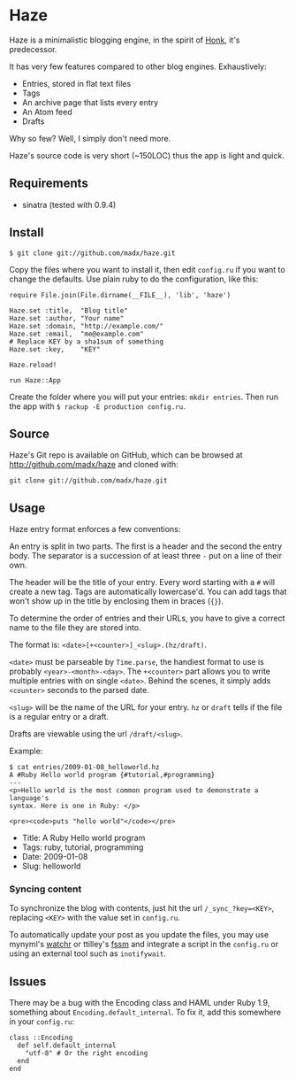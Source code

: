 Haze
====

Haze is a minimalistic blogging engine, in the spirit of
[Honk](http://github.com/madx/honk), it's predecessor.

It has very few features compared to other blog engines. Exhaustively:

* Entries, stored in flat text files
* Tags
* An archive page that lists every entry
* An Atom feed
* Drafts

Why so few? Well, I simply don't need more.

Haze's source code is very short (~150LOC) thus the app is light and quick.

## Requirements ##############################################################

* sinatra (tested with 0.9.4)

## Install ###################################################################

    $ git clone git://github.com/madx/haze.git

Copy the files where you want to install it, then edit `config.ru` if you
want to change the defaults. Use plain ruby to do the configuration, like
this:

    require File.join(File.dirname(__FILE__), 'lib', 'haze')

    Haze.set :title,  "Blog title"
    Haze.set :author, "Your name"
    Haze.set :domain, "http://example.com/"
    Haze.set :email,  "me@example.com"
    # Replace KEY by a sha1sum of something
    Haze.set :key,    "KEY"

    Haze.reload!

    run Haze::App

Create the folder where you will put your entries: `mkdir entries`.
Then run the app with `$ rackup -E production config.ru`.

## Source ####################################################################

Haze's Git repo is available on GitHub, which can be browsed at
<http://github.com/madx/haze> and cloned with:

    git clone git://github.com/madx/haze.git

## Usage #####################################################################

Haze entry format enforces a few conventions:

An entry is split in two parts. The first is a header and the second the entry
body. The separator is a succession of at least three `-` put on a line of their
own.

The header will be the title of your entry. Every word starting with a `#` will
create a new tag. Tags are automatically lowercase'd. You can add tags that
won't show up in the title by enclosing them in braces (`{}`).

To determine the order of entries and their URLs, you have to give a correct
name to the file they are stored into.

The format is: `<date>[+<counter>]_<slug>.(hz/draft)`.

`<date>` must be parseable by `Time.parse`, the handiest format to use is
probably `<year>-<month>-<day>`. The `+<counter>` part allows you to write
multiple entries with on single `<date>`. Behind the scenes, it simply adds
`<counter>` seconds to the parsed date.

`<slug>` will be the name of the URL for your entry. `hz` or `draft` tells if
the file is a regular entry or a draft.

Drafts are viewable using the url `/draft/<slug>`.

Example:

    $ cat entries/2009-01-08_helloworld.hz
    A #Ruby Hello world program {#tutorial,#programming}
    ---
    <p>Hello world is the most common program used to demonstrate a language's
    syntax. Here is one in Ruby: </p>

    <pre><code>puts "hello world"</code></pre>

* Title: A Ruby Hello world program
* Tags: ruby, tutorial, programming
* Date: 2009-01-08
* Slug: helloworld

### Syncing content ###########################################################

To synchronize the blog with contents, just hit the url `/_sync_?key=<KEY>`,
replacing `<KEY>` with the value set in `config.ru`.

To automatically update your post as you update the files, you may use
mynyml's [watchr][1] or ttilley's [fssm][2] and integrate a script in the
`config.ru` or using an external tool such as `inotifywait`.

## Issues #####################################################################

There may be a bug with the Encoding class and HAML under Ruby 1.9, something
about `Encoding.default_internal`. To fix it, add this somewhere in your
`config.ru`:

    class ::Encoding
      def self.default_internal
        "utf-8" # Or the right encoding
      end
    end

[1]: http://github.com/mynyml/watchr
[2]: http://github.com/ttiley/fssm
